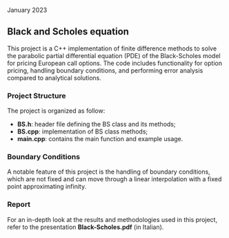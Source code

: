 January 2023

## Black and Scholes equation
This project is a C++ implementation of finite difference methods to solve the parabolic partial differential equation (PDE) of the Black-Scholes model for pricing European call options.
The code includes functionality for option pricing, handling boundary conditions, and performing error analysis compared to analytical solutions.

### Project Structure
The project is organized as follow:
- **BS.h**: header file defining the BS class and its methods;
- **BS.cpp**: implementation of BS class methods;
- **main.cpp**: contains the main function and example usage.

### Boundary Conditions
A notable feature of this project is the handling of boundary conditions, which are not fixed and can move through a linear interpolation with a fixed point approximating infinity.

### Report
For an in-depth look at the results and methodologies used in this project, refer to the presentation **Black-Scholes.pdf** (in Italian).
